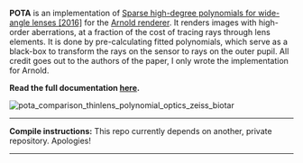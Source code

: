 
**POTA** is an implementation of [Sparse high-degree polynomials for wide-angle lenses [2016]](https://cg.ivd.kit.edu/publications/2016/lens_sparse_poly/2016_optics.pdf) for the [Arnold renderer](www.solidangle.com). It renders images with high-order aberrations, at a fraction of the cost of tracing rays through lens elements. It is done by pre-calculating fitted polynomials, which serve as a black-box to transform the rays on the sensor to rays on the outer pupil. All credit goes out to the authors of the paper, I only wrote the implementation for Arnold.

**Read the full documentation [here](http://zenopelgrims.com/polynomial-optics-arnold/).**


![pota_comparison_thinlens_polynomial_optics_zeiss_biotar](https://raw.githubusercontent.com/zpelgrims/pota/master/tests/website_comparison_images/pota_arnold_camera_shader_comparison_biotar_thinlens.gif)


***

**Compile instructions:**
This repo currently depends on another, private repository. Apologies!
***
